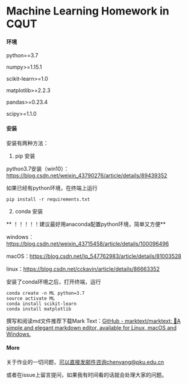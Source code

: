 # Machine Learning Homework in CQUT

#### 环境

python==3.7

numpy>=1.15.1

scikit-learn>=1.0

matplotlib>=2.2.3

pandas>=0.23.4

scipy>=1.1.0

#### 安装

安装有两种方法：

1. pip 安装

python3.7安装（win10）：https://blog.csdn.net/weixin_43790276/article/details/89439352

如果已经有python环境，在终端上运行

```
pip install -r requirements.txt
```

2. conda 安装

** ！！！！！建议最好用anaconda配置python环境，简单又方便**

windows：https://blog.csdn.net/weixin_43715458/article/details/100096496

macOS：https://blog.csdn.net/lq_547762983/article/details/81003528

linux：https://blog.csdn.net/cckavin/article/details/86663352

安装了conda环境之后，打开终端，运行

```
conda create -n ML python=3.7
source activate ML
conda install scikit-learn
conda install matplotlib
```

撰写和阅读md文件推荐下载Mark Text：[GitHub - marktext/marktext: 📝A simple and elegant markdown editor, available for Linux, macOS and Windows.](https://github.com/marktext/marktext#download-and-installation)

#### More

关于作业的一切问题，可以直接发邮件咨询chenyang@pku.edu.cn

或者在issue上留言提问，如果我有时间看的话就会处理大家的问题。
